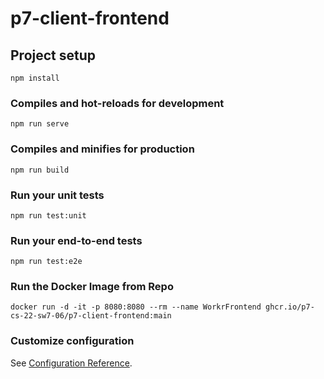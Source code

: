 # p7-client-frontend

## Project setup
```
npm install
```

### Compiles and hot-reloads for development
```
npm run serve
```

### Compiles and minifies for production
```
npm run build
```

### Run your unit tests
```
npm run test:unit
```

### Run your end-to-end tests
```
npm run test:e2e
```


### Run the Docker Image from Repo
```
docker run -d -it -p 8080:8080 --rm --name WorkrFrontend ghcr.io/p7-cs-22-sw7-06/p7-client-frontend:main
```

### Customize configuration
See [Configuration Reference](https://cli.vuejs.org/config/).
